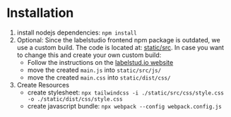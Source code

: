# Installation
1. install nodejs dependencies: `npm install`
2. Optional: Since the labelstudio frontend npm package is outdated, we use a custom build. The code is located at: [static/src](static/src). In case you want to change this and create your own custom build:
    - Follow the instructions on the [labelstud.io website](https://labelstud.io/guide/frontend.html#Prepare-a-custom-LSF-build)
    - move the created `main.js` into `static/src/js/`
    - move the created `main.css` into `static/dist/css/`
3. Create Resources
    - create stylesheet: `npx tailwindcss -i ./static/src/css/style.css -o ./static/dist/css/style.css`
    - create javascript bundle: `npx webpack --config webpack.config.js`
